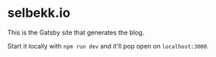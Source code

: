 # selbekk.io

This is the Gatsby site that generates the blog.

Start it locally with `npm run dev` and it'll pop open on `localhost:3000`.
